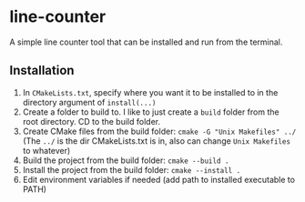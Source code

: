 # line-counter
A simple line counter tool that can be installed and run from the terminal.

## Installation
1. In `CMakeLists.txt`, specify where you want it to be installed to in the directory argument of `install(...)`
2. Create a folder to build to. I like to just create a `build` folder from the root directory. CD to the build folder.
3. Create CMake files from the build folder: `cmake -G "Unix Makefiles" ../` (The `../` is the dir CMakeLists.txt is in, also can change `Unix Makefiles` to whatever)
4. Build the project from the build folder: `cmake --build .`
5. Install the project from the build folder: `cmake --install .`
6. Edit environment variables if needed (add path to installed executable to PATH)
